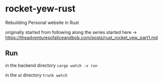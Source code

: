 # rocket-yew-rust
Rebuilding Personal website in Rust

originally started from following along the series started here -> https://theadventuresofaliceandbob.com/posts/rust_rocket_yew_part1.md 

## Run

in the backend directory
```cargo watch -x run```

in the ui directory
```trunk watch```